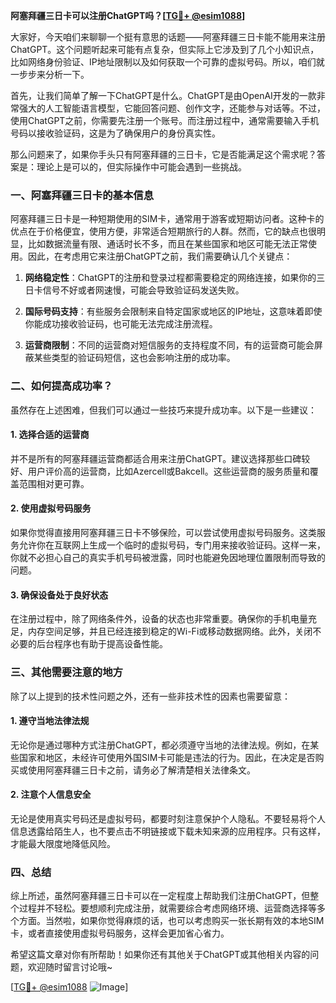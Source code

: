 **阿塞拜疆三日卡可以注册ChatGPT吗？[[TG💪+ @esim1088](https://t.me/s/esim1088)]**

大家好，今天咱们来聊聊一个挺有意思的话题——阿塞拜疆三日卡能不能用来注册ChatGPT。这个问题听起来可能有点复杂，但实际上它涉及到了几个小知识点，比如网络身份验证、IP地址限制以及如何获取一个可靠的虚拟号码。所以，咱们就一步步来分析一下。

首先，让我们简单了解一下ChatGPT是什么。ChatGPT是由OpenAI开发的一款非常强大的人工智能语言模型，它能回答问题、创作文字，还能参与对话等。不过，使用ChatGPT之前，你需要先注册一个账号。而注册过程中，通常需要输入手机号码以接收验证码，这是为了确保用户的身份真实性。

那么问题来了，如果你手头只有阿塞拜疆的三日卡，它是否能满足这个需求呢？答案是：理论上是可以的，但实际操作中可能会遇到一些挑战。

### 一、阿塞拜疆三日卡的基本信息

阿塞拜疆三日卡是一种短期使用的SIM卡，通常用于游客或短期访问者。这种卡的优点在于价格便宜，使用方便，非常适合短期旅行的人群。然而，它的缺点也很明显，比如数据流量有限、通话时长不多，而且在某些国家和地区可能无法正常使用。因此，在考虑用它来注册ChatGPT之前，我们需要确认几个关键点：

1. **网络稳定性**：ChatGPT的注册和登录过程都需要稳定的网络连接，如果你的三日卡信号不好或者网速慢，可能会导致验证码发送失败。
   
2. **国际号码支持**：有些服务会限制来自特定国家或地区的IP地址，这意味着即使你能成功接收验证码，也可能无法完成注册流程。

3. **运营商限制**：不同的运营商对短信服务的支持程度不同，有的运营商可能会屏蔽某些类型的验证码短信，这也会影响注册的成功率。

### 二、如何提高成功率？

虽然存在上述困难，但我们可以通过一些技巧来提升成功率。以下是一些建议：

#### 1. 选择合适的运营商
并不是所有的阿塞拜疆运营商都适合用来注册ChatGPT。建议选择那些口碑较好、用户评价高的运营商，比如Azercell或Bakcell。这些运营商的服务质量和覆盖范围相对更可靠。

#### 2. 使用虚拟号码服务
如果你觉得直接用阿塞拜疆三日卡不够保险，可以尝试使用虚拟号码服务。这类服务允许你在互联网上生成一个临时的虚拟号码，专门用来接收验证码。这样一来，你就不必担心自己的真实手机号码被泄露，同时也能避免因地理位置限制而导致的问题。

#### 3. 确保设备处于良好状态
在注册过程中，除了网络条件外，设备的状态也非常重要。确保你的手机电量充足，内存空间足够，并且已经连接到稳定的Wi-Fi或移动数据网络。此外，关闭不必要的后台程序也有助于提高设备性能。

### 三、其他需要注意的地方

除了以上提到的技术性问题之外，还有一些非技术性的因素也需要留意：

#### 1. 遵守当地法律法规
无论你是通过哪种方式注册ChatGPT，都必须遵守当地的法律法规。例如，在某些国家和地区，未经许可使用外国SIM卡可能是违法的行为。因此，在决定是否购买或使用阿塞拜疆三日卡之前，请务必了解清楚相关法律条文。

#### 2. 注意个人信息安全
无论是使用真实号码还是虚拟号码，都要时刻注意保护个人隐私。不要轻易将个人信息透露给陌生人，也不要点击不明链接或下载未知来源的应用程序。只有这样，才能最大限度地降低风险。

### 四、总结

综上所述，虽然阿塞拜疆三日卡可以在一定程度上帮助我们注册ChatGPT，但整个过程并不轻松。要想顺利完成注册，就需要综合考虑网络环境、运营商选择等多个方面。当然啦，如果你觉得麻烦的话，也可以考虑购买一张长期有效的本地SIM卡，或者直接使用虚拟号码服务，这样会更加省心省力。

希望这篇文章对你有所帮助！如果你还有其他关于ChatGPT或其他相关内容的问题，欢迎随时留言讨论哦~

[[TG💪+ @esim1088](https://t.me/s/esim1088) ![Image](https://i.postimg.cc/4NQfJmqS/Snipaste-2025-05-13-00-14-12.png)]